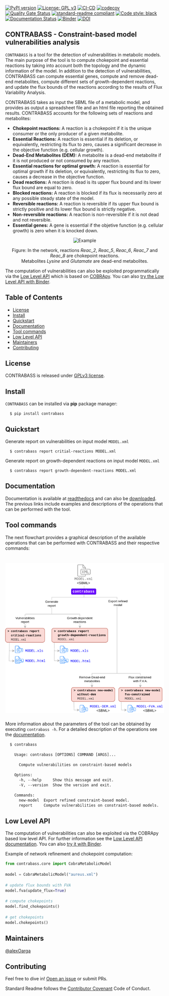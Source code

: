 [![PyPI version](https://badge.fury.io/py/contrabass.svg)](https://badge.fury.io/py/contrabass) 
[![License: GPL v3](https://img.shields.io/badge/License-GPLv3-blue.svg)](https://www.gnu.org/licenses/gpl-3.0) 
[![CI-CD](https://github.com/openCONTRABASS/CONTRABASS/actions/workflows/main.yml/badge.svg)](https://github.com/openCONTRABASS/CONTRABASS/actions/workflows/main.yml)
[![codecov](https://codecov.io/gh/openCONTRABASS/CONTRABASS/branch/main/graph/badge.svg?token=C9F6FT0PAV)](https://codecov.io/gh/openCONTRABASS/CONTRABASS)
[![Quality Gate Status](https://sonarcloud.io/api/project_badges/measure?project=openCONTRABASS_CONTRABASS&metric=alert_status)](https://sonarcloud.io/summary/new_code?id=openCONTRABASS_CONTRABASS) 
[![standard-readme compliant](https://img.shields.io/badge/readme%20style-standard-brightgreen.svg)](https://github.com/RichardLitt/standard-readme) 
[![Code style: black](https://img.shields.io/badge/code%20style-black-000000.svg)](https://github.com/psf/black) 
[![Documentation Status](https://readthedocs.org/projects/contrabass/badge/?version=latest)](https://contrabass.readthedocs.io/en/latest/?badge=latest) 
[![Binder](https://mybinder.org/badge_logo.svg)](https://mybinder.org/v2/gh/openCONTRABASS/CONTRABASS/HEAD?labpath=docs%2Fsource%2FCORE.ipynb)
[![DOI](https://zenodo.org/badge/427404496.svg)](https://zenodo.org/badge/latestdoi/427404496)

## CONTRABASS - Constraint-based model vulnerabilities analysis

```CONTRABASS``` is a tool for the detection of vulnerabilities in metabolic models. The main purpose of the tool is to compute chokepoint and essential reactions by taking into account both the topology and the dynamic information of the model. In addition to the detection of vulnerabilities, CONTRABASS can compute essential genes, compute and remove dead-end metabolites, compute different sets of growth-dependent reactions, and update the flux bounds of the reactions according to the results of Flux Variability Analysis.

CONTRABASS takes as input the SBML file of a metabolic model, and provides as output a spreadsheet file and an html file reporting the obtained results. CONTRABASS accounts for the following sets of reactions and metabolites:

- **Chokepoint reactions:**  A reaction is a chokepoint if it is the unique consumer or the only producer of a given metabolite.
- **Essential Reactions:** A reaction is essential if its deletion, or equivalently, restricting its flux to zero, causes a significant decrease in the objective function (e.g. cellular growth). 
- **Dead-End Metabolites (DEM):** A metabolite is a dead-end metabolite if it is not produced or not consumed by any reaction.
- **Essential reactions for optimal growth:** A reaction is essential for optimal growth if its deletion, or equivalently, restricting its flux to zero, causes a decrease in the objective function.
- **Dead reactions:** A reaction is dead is its upper flux bound and its lower flux bound are equal to zero.
- **Blocked reactions:** A reaction is blocked if its flux is necessarily zero at any possible steady state of the model.
- **Reversible reactions:** A reaction is reversible if its upper flux bound is strictly positive and its lower flux bound is strictly negative.
- **Non-reversible reactions:** A reaction is non-reversible if it is not dead and not reversible.
- **Essential genes:** A gene is essential if the objetive function (e.g. cellular growth) is zero when it is knocked down.

<div align="center">
    <img alt="Example" title="Example" src="https://github.com/openCONTRABASS/CONTRABASS/blob/main/docs/source/_static/chokepoints_example.png" width="600">
    <p>Figure: In the network, reactions <i>Reac_2</i>, <i>Reac_5</i>, <i>Reac_6</i>, <i>Reac_7</i> and <i>Reac_8</i> are chokepoint reactions.<br>Metabolites <i>Lysine</i> and <i>Glutamate</i> are dead-end metabolites. </p>
</div>

The computation of vulnerabilities can also be exploited programmatically via the [Low Level API](#low-level-api) which is based on [COBRApy](https://github.com/opencobra/cobrapy). You can also [try the Low Level API with Binder](https://mybinder.org/v2/gh/openCONTRABASS/CONTRABASS/HEAD?labpath=docs%2Fsource%2FCORE.ipynb).


## Table of Contents
- [License](#license)
- [Install](#Install)
- [Quickstart](#Quickstart)
- [Documentation](#documentation)
- [Tool commands](#tool-commands)
- [Low Level API](#low-level-api)
- [Maintainers](#maintainers)
- [Contributing](#contributing)


## License

CONTRABASS is released under [GPLv3 license](LICENSE).

## Install
```CONTRABASS``` can be installed via **pip** package manager:
```shell
  $ pip install contrabass
```

## Quickstart

Generate report on vulnerabilities on input model ```MODEL.xml```

```shell
  $ contrabass report critial-reactions MODEL.xml
```

Generate report on growth-dependent reactions on input model ```MODEL.xml```

```shell
  $ contrabass report growth-dependent-reactions MODEL.xml
```

## Documentation

Documentation is available at [readthedocs](https://contrabass.readthedocs.io/en/latest/) and can also be [downloaded](https://contrabass.readthedocs.io/_/downloads/en/latest/pdf/). 
The previous links include examples and descriptions of the operations that can be performed with the tool.

## Tool commands

The next flowchart provides a graphical description of the available operations that can be performed with CONTRABASS and their respective commands:

<h1 align="center">
    <img alt="flowchart" title="flowchart" src="https://github.com/openCONTRABASS/CONTRABASS/blob/main/docs/source/_static/contrabass_flowchart.png" width="550">
</h1>

More information about the parameters of the tool can be obtained by executing ``contrabass -h``. 
For a detailed description of the operations see the [documentation](https://contrabass.readthedocs.io/en/latest/index.html). 

```shell
  $ contrabass

    Usage: contrabass [OPTIONS] COMMAND [ARGS]...
    
      Compute vulnerabilities on constraint-based models
    
    Options:
      -h, --help     Show this message and exit.
      -V, --version  Show the version and exit.
    
    Commands:
      new-model  Export refined constraint-based model.
      report     Compute vulnerabilities on constraint-based models.
```

## Low Level API

The computation of vulnerabilities can also be exploited via the COBRApy based low level API. For further information see the [Low Level API documentation](https://contrabass.readthedocs.io/en/latest/CORE.html). 
You can also [try it with Binder](https://mybinder.org/v2/gh/openCONTRABASS/CONTRABASS/HEAD?labpath=docs%2Fsource%2FCORE.ipynb).

Example of network refinement and chokepoint computation:
```python
from contrabass.core import CobraMetabolicModel

model = CobraMetabolicModel("aureus.xml")

# update flux bounds with FVA
model.fva(update_flux=True)

# compute chokepoints
model.find_chokepoints()

# get chokepoints
model.chokepoints()
```

## Maintainers

[@alexOarga](https://github.com/alexOarga)

## Contributing

Feel free to dive in! [Open an issue](https://github.com/openCONTRABASS/CONTRABASS/issues/new) or submit PRs.

Standard Readme follows the [Contributor Covenant](http://contributor-covenant.org/version/1/3/0/) Code of Conduct.




